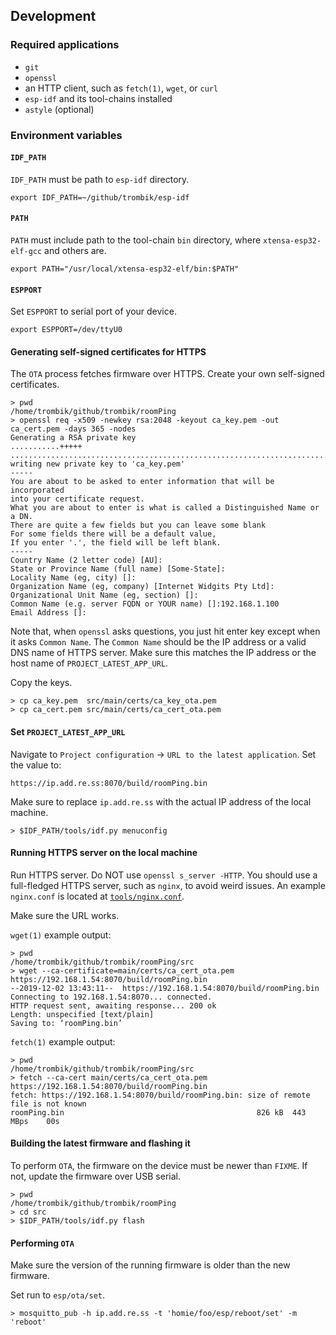 ## Development

### Required applications

* `git`
* `openssl`
* an HTTP client, such as `fetch(1)`, `wget`, or `curl`
* `esp-idf` and its tool-chains installed
* `astyle` (optional)

### Environment variables

#### `IDF_PATH`

`IDF_PATH` must be path to `esp-idf` directory.

```
export IDF_PATH=~/github/trombik/esp-idf
```

#### `PATH`

`PATH` must include path to the tool-chain `bin` directory, where
`xtensa-esp32-elf-gcc` and others are.

```
export PATH="/usr/local/xtensa-esp32-elf/bin:$PATH"
```

#### `ESPPORT`

Set `ESPPORT` to serial port of your device.

```
export ESPPORT=/dev/ttyU0
```

#### Generating self-signed certificates for HTTPS

The `OTA` process fetches firmware over HTTPS. Create your own self-signed
certificates.

```
> pwd
/home/trombik/github/trombik/roomPing
> openssl req -x509 -newkey rsa:2048 -keyout ca_key.pem -out ca_cert.pem -days 365 -nodes
Generating a RSA private key
...........+++++
...........................................................................+++++
writing new private key to 'ca_key.pem'
-----
You are about to be asked to enter information that will be incorporated
into your certificate request.
What you are about to enter is what is called a Distinguished Name or a DN.
There are quite a few fields but you can leave some blank
For some fields there will be a default value,
If you enter '.', the field will be left blank.
-----
Country Name (2 letter code) [AU]:
State or Province Name (full name) [Some-State]:
Locality Name (eg, city) []:
Organization Name (eg, company) [Internet Widgits Pty Ltd]:
Organizational Unit Name (eg, section) []:
Common Name (e.g. server FQDN or YOUR name) []:192.168.1.100
Email Address []:
```

Note that, when `openssl` asks questions, you just hit enter key except when
it asks `Common Name`. The `Common Name` should be the IP address or a valid
DNS name of HTTPS server. Make sure this matches the IP address or the host
name of `PROJECT_LATEST_APP_URL`.

Copy the keys.

```
> cp ca_key.pem  src/main/certs/ca_key_ota.pem
> cp ca_cert.pem src/main/certs/ca_cert_ota.pem
```

#### Set `PROJECT_LATEST_APP_URL`

Navigate to `Project configuration` -> `URL to the latest application`. Set
the value to:

```
https://ip.add.re.ss:8070/build/roomPing.bin
```

Make sure to replace `ip.add.re.ss` with the actual IP address of the local
machine.

```
> $IDF_PATH/tools/idf.py menuconfig
```

#### Running HTTPS server on the local machine

Run HTTPS server. Do NOT use `openssl s_server -HTTP`. You should use a
full-fledged HTTPS server, such as `nginx`, to avoid weird issues.  An example
`nginx.conf` is located at [`tools/nginx.conf`](tools/nginx.conf).

Make sure the URL works.

`wget(1)` example output:

```
> pwd
/home/trombik/github/trombik/roomPing/src
> wget --ca-certificate=main/certs/ca_cert_ota.pem https://192.168.1.54:8070/build/roomPing.bin
--2019-12-02 13:43:11--  https://192.168.1.54:8070/build/roomPing.bin
Connecting to 192.168.1.54:8070... connected.
HTTP request sent, awaiting response... 200 ok
Length: unspecified [text/plain]
Saving to: ‘roomPing.bin’
```

`fetch(1)` example output:

```
> pwd
/home/trombik/github/trombik/roomPing/src
> fetch --ca-cert main/certs/ca_cert_ota.pem  https://192.168.1.54:8070/build/roomPing.bin
fetch: https://192.168.1.54:8070/build/roomPing.bin: size of remote file is not known
roomPing.bin                                           826 kB  443 MBps    00s
```

#### Building the latest firmware and flashing it

To perform `OTA`, the firmware on the device must be newer than `FIXME`. If
not, update the firmware over USB serial.

```
> pwd
/home/trombik/github/trombik/roomPing
> cd src
> $IDF_PATH/tools/idf.py flash
```

#### Performing `OTA`

Make sure the version of the running firmware is older than the new firmware.

Set run to `esp/ota/set`.

```
> mosquitto_pub -h ip.add.re.ss -t 'homie/foo/esp/reboot/set' -m 'reboot'
```
